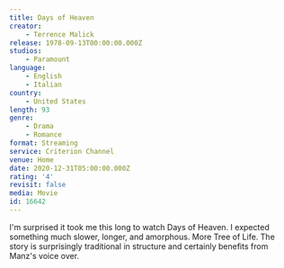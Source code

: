 ```yaml
---
title: Days of Heaven
creator:
    - Terrence Malick
release: 1978-09-13T00:00:00.000Z
studios:
    - Paramount
language:
    - English
    - Italian
country:
    - United States
length: 93
genre:
    - Drama
    - Romance
format: Streaming
service: Criterion Channel
venue: Home
date: 2020-12-31T05:00:00.000Z
rating: '4'
revisit: false
media: Movie
id: 16642
---
```


I'm surprised it took me this long to watch Days of Heaven. I expected something much slower, longer, and amorphous. More Tree of Life. The story is surprisingly traditional in structure and certainly benefits from Manz's voice over.
